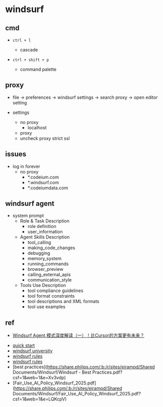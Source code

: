 # windsurf

## cmd
+ `ctrl + l`
    + cascade

+ `ctrl + shift + p`
    + command palette



## proxy
+ file -> preferences -> windsurf settings -> search proxy -> open editor setting

+ settings
    + no proxy
        + localhost
    + proxy
    + uncheck proxy strict ssl
    



## issues
+ log in forever
    + no proxy
        + *.codeium.com
        + *.windsurf.com
        + *.codeiumdata.com

## windsurf agent
+ system prompt
    + Role & Task Description
        + role definition
        + user_information
    + Agent Skills Description
        + tool_calling
        + making_code_changes
        + debugging
        + memory_system
        + running_commands
        + browser_preview
        + calling_external_apis
        + communication_style
    + Tools Use Description
        + tool compliance guidelines
        + tool format constraints
        + tool descriptions and XML formats
        + tool use examples

## ref
+ [Windsurf Agent 模式深度解读（一）！比Cursor的方案更有未来？](https://zhuanlan.zhihu.com/p/1903398142348620014)

<!-- training -->
+ [quick start](https://docs.windsurf.com/windsurf/getting-started  )
+ [windsurf university](https://university.windsurf.build/ )
+ [windsurf rules](https://windsurf.com/editor/directory)
+ [windsurf rules](https://windsurf.run/.)
+ [best practices](https://share.philips.com/:b:/r/sites/eirampd/Shared Documents/Windsurf/Windsurf - Best Practices.pdf?csf=1&web=1&e=Xv3vdp)
+ [Fair_Use_AI_Policy_Windsurf_2025.pdf](https://share.philips.com/:b:/r/sites/eirampd/Shared Documents/Windsurf/Fair_Use_AI_Policy_Windsurf_2025.pdf?csf=1&web=1&e=LQKcpV)
